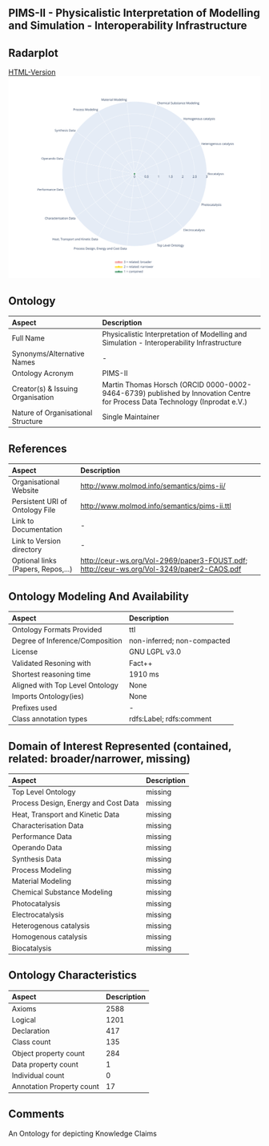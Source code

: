 ## PIMS-II - Physicalistic Interpretation of Modelling and Simulation - Interoperability Infrastructure

 ## Radarplot 
 [HTML-Version](../radarplots/Radarplot_PIMS-II.html) ![Radarplot for Domains of ontology PIMS-II](../radarplots/Radarplot_PIMS-II.svg) 
## Ontology
|Aspect |Description| 
 |:---|:---|
| Full Name | Physicalistic Interpretation of Modelling and Simulation - Interoperability Infrastructure |
| Synonyms/Alternative Names | - |
| Ontology Acronym | PIMS-II |
| Creator(s) & Issuing Organisation | Martin Thomas Horsch (ORCID 0000-0002-9464-6739) published by Innovation Centre for Process Data Technology (Inprodat e.V.) |
| Nature of Organisational Structure | Single Maintainer |

## References
|Aspect |Description| 
 |:---|:---|
| Organisational Website | http://www.molmod.info/semantics/pims-ii/ |
| Persistent URI of Ontology File | http://www.molmod.info/semantics/pims-ii.ttl |
| Link to Documentation | - |
| Link to Version directory | - |
| Optional links (Papers, Repos,...) | http://ceur-ws.org/Vol-2969/paper3-FOUST.pdf; http://ceur-ws.org/Vol-3249/paper2-CAOS.pdf |

## Ontology Modeling And Availability
|Aspect |Description| 
 |:---|:---|
| Ontology Formats Provided | ttl |
| Degree of Inference/Composition | non-inferred; non-compacted |
| License | GNU LGPL v3.0 |
| Validated Resoning with | Fact++ |
| Shortest reasoning time | 1910 ms |
| Aligned with Top Level Ontology | None |
| Imports Ontology(ies) | None |
| Prefixes used | - |
| Class annotation types | rdfs:Label; rdfs:comment |

## Domain of Interest Represented (contained, related: broader/narrower, missing)
|Aspect |Description| 
 |:---|:---|
| Top Level Ontology | missing |
| Process Design, Energy and Cost Data | missing |
| Heat, Transport and Kinetic Data | missing |
| Characterisation Data | missing |
| Performance Data | missing |
| Operando Data | missing |
| Synthesis Data | missing |
| Process Modeling | missing |
| Material Modeling | missing |
| Chemical Substance Modeling | missing |
| Photocatalysis | missing |
| Electrocatalysis | missing |
| Heterogenous catalysis | missing |
| Homogenous catalysis | missing |
| Biocatalysis | missing |

## Ontology Characteristics
|Aspect |Description| 
 |:---|:---|
| Axioms | 2588 |
| Logical | 1201 |
| Declaration | 417 |
| Class count | 135 |
| Object property count | 284 |
| Data property count | 1 |
| Individual count | 0 |
| Annotation Property count | 17 |

## Comments
An Ontology for depicting Knowledge Claims
